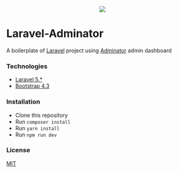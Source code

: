 <p align="center"><img src="https://laravel.com/assets/img/components/logo-laravel.svg"></p>

# Laravel-Adminator
A boilerplate of [Laravel](https://laravel.com/) project using [Adminator](https://github.com/puikinsh/Adminator-admin-dashboard) admin 
dashboard 

### Technologies 
- [Laravel 5.*](https://laravel.com/docs/6.x)
- [Bootstrap 4.3](https://getbootstrap.com/docs/4.3)

### Installation
- Clone this repository
- Run `composer install`
- Run `yarn install`
- Run `npm run dev`

### License
 
[MIT](https://opensource.org/licenses/MIT)

